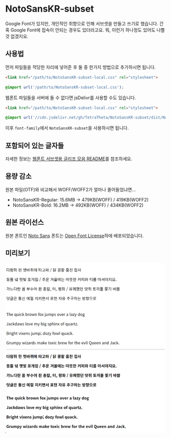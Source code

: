 # NotoSansKR-subset
Google Font가 있지만, 개인적인 취향으로 인해 서브셋을 만들고 쓰기로 했습니다. 간혹 Google Font에 접속이 안되는 경우도 있더라고요. 뭐, 이런거 하나정도 있어도 나쁠 것 없겠지요.

## 사용법
먼저 파일들을 적당한 자리에 넣어준 후 둘 중 한가지 방법으로 추가하시면 됩니다.
```html
<link href="/path/to/NotoSansKR-subset-local.css" rel="stylesheet">
```
```css
@import url('/path/to/NotoSansKR-subset-local.css');
```
웹폰트 파일들을 서버에 둘 수 없다면 jsDelivr를 사용할 수도 있습니다.
```html
<link href="/path/to/NotoSansKR-subset-local.css" rel="stylesheet">
```
```css
@import url('//cdn.jsdelivr.net/gh/TetraTheta/NotoSansKR-subset/dist/NotoSansKR-subset-web.css');
```
이후 `font-family`에서 `NotoSansKR-subset`을 사용하시면 됩니다.

## 포함되어 있는 글자들
자세한 정보는 [웹폰트 서브셋용 글리프 모음 README](https://github.com/TetraTheta/WebfontSubset-glyphs/blob/main/README.md)를 참조하세요.

## 용량 감소
원본 파일(OTF)와 비교해서 WOFF/WOFF2가 얼마나 줄어들었냐면...

* NotoSansKR-Regular: 15.6MB → 479KB(WOFF) / 419KB(WOFF2)
* NotoSansKR-Bold: 16.2MB → 492KB(WOFF) / 434KB(WOFF2)

## 원본 라이선스
원본 폰트인 [Noto Sans](https://fonts.google.com/noto/specimen/Noto+Sans+KR/about) 폰트는 [Open Font License](https://scripts.sil.org/cms/scripts/page.php?site_id=nrsi&id=OFL)하에 배포되었습니다.

## 미리보기
![Preview](./dist/preview.webp)